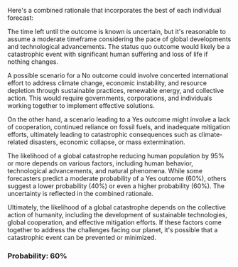 Here's a combined rationale that incorporates the best of each individual forecast:

The time left until the outcome is known is uncertain, but it's reasonable to assume a moderate timeframe considering the pace of global developments and technological advancements. The status quo outcome would likely be a catastrophic event with significant human suffering and loss of life if nothing changes.

A possible scenario for a No outcome could involve concerted international effort to address climate change, economic instability, and resource depletion through sustainable practices, renewable energy, and collective action. This would require governments, corporations, and individuals working together to implement effective solutions.

On the other hand, a scenario leading to a Yes outcome might involve a lack of cooperation, continued reliance on fossil fuels, and inadequate mitigation efforts, ultimately leading to catastrophic consequences such as climate-related disasters, economic collapse, or mass extermination.

The likelihood of a global catastrophe reducing human population by 95% or more depends on various factors, including human behavior, technological advancements, and natural phenomena. While some forecasters predict a moderate probability of a Yes outcome (60%), others suggest a lower probability (40%) or even a higher probability (60%). The uncertainty is reflected in the combined rationale.

Ultimately, the likelihood of a global catastrophe depends on the collective action of humanity, including the development of sustainable technologies, global cooperation, and effective mitigation efforts. If these factors come together to address the challenges facing our planet, it's possible that a catastrophic event can be prevented or minimized.

### Probability: 60%